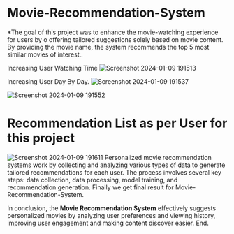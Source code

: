 # Movie-Recommendation-System
*The goal of this project was to enhance the movie-watching experience for users by o offering tailored suggestions solely based on movie content. By providing the movie name, the system recommends the  top 5 most similar movies of interest..

Increasing User Watching Time
![Screenshot 2024-01-09 191513](https://github.com/Aditya986025/Movie-Recommendation-System/assets/117461241/055a2eb5-10bf-41bf-9cc5-c0ca9c8ff657)


Increasing User Day By Day.
![Screenshot 2024-01-09 191537](https://github.com/Aditya986025/Movie-Recommendation-System/assets/117461241/f4a7944f-2fed-48af-86be-dc8971a42506)

![Screenshot 2024-01-09 191552](https://github.com/Aditya986025/Movie-Recommendation-System/assets/117461241/a026de4e-2c7b-4131-99f8-a7bf73baa6b5)


# Recommendation List as per User for this project
![Screenshot 2024-01-09 191611](https://github.com/Aditya986025/Movie-Recommendation-System/assets/117461241/397718ec-93f0-4900-ad7e-847fdb15754d)
Personalized movie recommendation systems work by collecting and analyzing various types of data to generate tailored recommendations for each user. The process involves several key steps: data collection, data processing, model training, and recommendation generation.
Finally we get final result for Movie-Recommendation-System.

In conclusion, the **Movie Recommendation System** effectively suggests personalized movies by analyzing user preferences and viewing history, improving user engagement and making content discover easier. 
End. 
